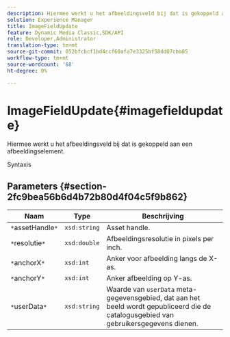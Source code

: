 ```yaml
---
description: Hiermee werkt u het afbeeldingsveld bij dat is gekoppeld aan een afbeeldingselement.
solution: Experience Manager
title: ImageFieldUpdate
feature: Dynamic Media Classic,SDK/API
role: Developer,Administrator
translation-type: tm+mt
source-git-commit: 052bfcbcf1bd4ccf60afa7e3325bf58dd07cba85
workflow-type: tm+mt
source-wordcount: '68'
ht-degree: 0%

---
```



# ImageFieldUpdate{#imagefieldupdate}

Hiermee werkt u het afbeeldingsveld bij dat is gekoppeld aan een afbeeldingselement.

Syntaxis

## Parameters {#section-2fc9bea56b6d4b72b80d4f04c5f9b862}

| Naam | Type | Beschrijving |
|---|---|---|
| `*`assetHandle`*` | `xsd:string` | Asset handle. |
| `*`resolutie`*` | `xsd:double` | Afbeeldingsresolutie in pixels per inch. |
| `*`anchorX`*` | `xsd:int` | Anker voor afbeelding langs de X-as. |
| `*`anchorY`*` | `xsd:int` | Anker afbeelding op Y-as. |
| `*`userData`*` | `xsd:string` | Waarde van `userData` meta-gegevensgebied, dat aan het beeld wordt gepubliceerd die de catalogusgebied van gebruikersgegevens dienen. |

